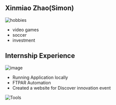 
## Xinmiao Zhao(Simon)

![hobbies](https://user-images.githubusercontent.com/89116490/129995000-89cc0f08-cdfa-4a0e-8cb6-1e3c75210e3c.jpg)
- video games
- soccer 
- investment 

## Internship Experience
![image](https://user-images.githubusercontent.com/89116490/129996684-1f2ad98d-9452-4ad7-93e3-d5387ca1ef6b.png)
- Running Application locally
- FTPAR Automation
- Created a website for Discover innovation event

![Tools](https://user-images.githubusercontent.com/89116490/129995036-89e10ccf-cf85-4445-a149-537cdd2519fb.PNG)
